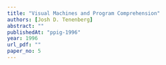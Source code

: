 ```yaml
---
title: "Visual Machines and Program Comprehension"
authors: [Josh D. Tenenberg]
abstract: ""
publishedAt: "ppig-1996"
year: 1996
url_pdf: ""
paper_no: 5
---
```

